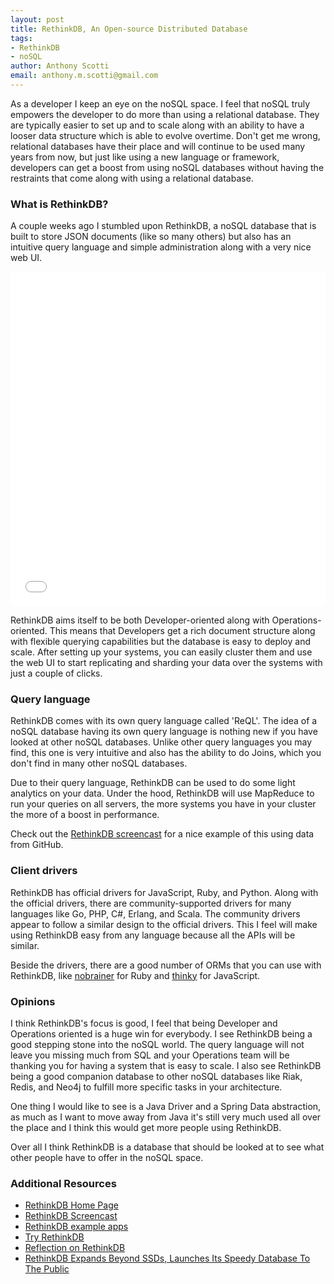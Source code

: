 ```yaml
--- 
layout: post
title: RethinkDB, An Open-source Distributed Database
tags: 
- RethinkDB
- noSQL
author: Anthony Scotti
email: anthony.m.scotti@gmail.com
---
```


As a developer I keep an eye on the noSQL space. I feel that noSQL truly empowers the developer to do more than using a relational database. They are typically easier to set up and to scale along with an ability to have a looser data structure which is able to evolve overtime. Don't get me wrong, relational databases have their place and will continue to be used many years from now, but just like using a new language or framework, developers can get a boost from using noSQL databases without having the restraints that come along with using a relational database.

### What is RethinkDB?

A couple weeks ago I stumbled upon RethinkDB, a noSQL database that is built to store JSON documents (like so many others) but also has an intuitive query language and simple administration along with a very nice web UI.

<iframe src="//www.youtube.com/embed/qKPKsBNw604" width="100%" height="535" frameborder="0">
</iframe>

RethinkDB aims itself to be both Developer-oriented along with Operations-oriented. This means that Developers get a rich document structure along with flexible querying capabilities but the database is easy to deploy and scale. After setting up your systems, you can easily cluster them and use the web UI to start replicating and sharding your data over the systems with just a couple of clicks.

### Query language

RethinkDB comes with its own query language called 'ReQL'. The idea of a noSQL database having its own query language is nothing new if you have looked at other noSQL databases. Unlike other query languages you may find, this one is very intuitive and also has the ability to do Joins, which you don't find in many other noSQL databases.

Due to their query language, RethinkDB can be used to do some light analytics on your data. Under the hood, RethinkDB will use MapReduce to run your queries on all servers, the more systems you have in your cluster the more of a boost in performance.

Check out the [RethinkDB screencast](http://www.rethinkdb.com/screencast/) for a nice example of this using data from GitHub.

### Client drivers

RethinkDB has official drivers for JavaScript, Ruby, and Python. Along with the official drivers, there are community-supported drivers for many languages like Go, PHP, C#, Erlang, and Scala. The community drivers appear to follow a similar design to the official drivers. This I feel will make using RethinkDB easy from any language because all the APIs will be similar.

Beside the drivers, there are a good number of ORMs that you can use with RethinkDB, like [nobrainer](https://github.com/nviennot/nobrainer) for Ruby and [thinky](https://github.com/neumino/thinky) for JavaScript.

### Opinions

I think RethinkDB's focus is good, I feel that being Developer and Operations oriented is a huge win for everybody. I see RethinkDB being a good stepping stone into the noSQL world. The query language will not leave you missing much from SQL and your   Operations team will be thanking you for having a system that is easy to scale. I also see RethinkDB being a good companion database to other noSQL databases like Riak, Redis, and Neo4j to fulfill more specific tasks in your architecture.

One thing I would like to see is a Java Driver and a Spring Data abstraction, as much as I want to move away from Java it's still very much used all over the place and I think this would get more people using RethinkDB.

Over all I think RethinkDB is a database that should be looked at to see what other people have to offer in the noSQL space.

### Additional Resources
* [RethinkDB Home Page](http://www.rethinkdb.com)
* [RethinkDB Screencast](http://www.rethinkdb.com/screencast/)
* [RethinkDB example apps](http://www.rethinkdb.com/blog/rethinkdb-example-apps/)
* [Try RethinkDB](http://tryrethink.info/)
* [Reflection on RethinkDB](http://lethain.com/reflection-on-rethinkdb/)
* [RethinkDB Expands Beyond SSDs, Launches Its Speedy Database To The Public](http://techcrunch.com/2011/06/06/rethinkdb-expands-beyond-ssds-launches-its-speedy-database-to-the-public/)
